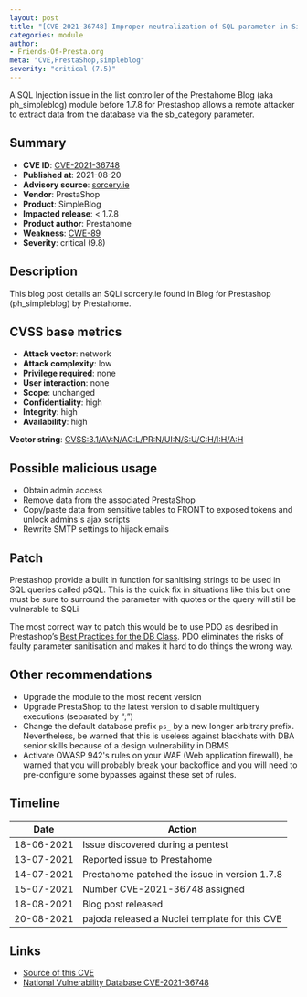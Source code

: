 ```yaml
---
layout: post
title: "[CVE-2021-36748] Improper neutralization of SQL parameter in SimpleBlog module from Prestahome for PrestaShop"
categories: module
author:
- Friends-Of-Presta.org
meta: "CVE,PrestaShop,simpleblog"
severity: "critical (7.5)"
---
```


A SQL Injection issue in the list controller of the Prestahome Blog (aka ph_simpleblog) module before 1.7.8 for Prestashop allows a remote attacker to extract data from the database via the sb_category parameter.

## Summary

* **CVE ID**: [CVE-2021-36748](https://cve.mitre.org/cgi-bin/cvename.cgi?name=CVE-2021-36748)
* **Published at**: 2021-08-20
* **Advisory source**: [sorcery.ie](https://blog.sorcery.ie/posts/simpleblog_sqli/)
* **Vendor**: PrestaShop
* **Product**: SimpleBlog
* **Impacted release**: < 1.7.8
* **Product author**: Prestahome
* **Weakness**: [CWE-89](https://cwe.mitre.org/data/definitions/89.html)
* **Severity**: critical (9.8)

## Description

This blog post details an SQLi sorcery.ie found in Blog for Prestashop (ph_simpleblog) by Prestahome.

## CVSS base metrics

* **Attack vector**: network
* **Attack complexity**: low
* **Privilege required**: none
* **User interaction**: none
* **Scope**: unchanged
* **Confidentiality**: high
* **Integrity**: high
* **Availability**: high

**Vector string**: [CVSS:3.1/AV:N/AC:L/PR:N/UI:N/S:U/C:H/I:H/A:H](https://nvd.nist.gov/vuln-metrics/cvss/v3-calculator?vector=AV:N/AC:L/PR:N/UI:N/S:U/C:H/I:H/A:H)

## Possible malicious usage

* Obtain admin access
* Remove data from the associated PrestaShop
* Copy/paste data from sensitive tables to FRONT to exposed tokens and unlock admins's ajax scripts
* Rewrite SMTP settings to hijack emails

## Patch

Prestashop provide a built in function for sanitising strings to be used in SQL queries called pSQL. This is the quick fix in situations like this but one must be sure to surround the parameter with quotes or the query will still be vulnerable to SQLi

The most correct way to patch this would be to use PDO as desribed in Prestashop’s [Best Practices for the DB Class](https://docs.prestashop-project.org/1-6-documentation/). PDO eliminates the risks of faulty parameter sanitisation and makes it hard to do things the wrong way.

## Other recommendations

* Upgrade the module to the most recent version
* Upgrade PrestaShop to the latest version to disable multiquery executions (separated by “;”)
* Change the default database prefix `ps_` by a new longer arbitrary prefix. Nevertheless, be warned that this is useless against blackhats with DBA senior skills because of a design vulnerability in DBMS
* Activate OWASP 942's rules on your WAF (Web application firewall), be warned that you will probably break your backoffice and you will need to pre-configure some bypasses against these set of rules.

## Timeline

| Date | Action |
| -- | -- |
| 18-06-2021 | Issue discovered during a pentest |
| 13-07-2021 | Reported issue to Prestahome |
| 14-07-2021 | Prestahome patched the issue in version 1.7.8 |
| 15-07-2021 | Number CVE-2021-36748 assigned |
| 18-08-2021 | Blog post released |
| 20-08-2021 | pajoda released a Nuclei template for this CVE |

## Links

* [Source of this CVE](https://blog.sorcery.ie/posts/ph_simpleblog_sqli/)
* [National Vulnerability Database CVE-2021-36748](https://nvd.nist.gov/vuln/detail/CVE-2021-36748)
